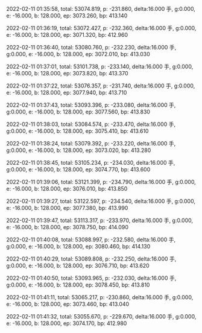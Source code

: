 2022-02-11 01:35:58, total: 53074.819, p: -231.860, delta:16.000 手, g:0.000, e: -16.000, b: 128.000, ep: 3073.260, bp: 413.140

2022-02-11 01:36:19, total: 53072.427, p: -232.360, delta:16.000 手, g:0.000, e: -16.000, b: 128.000, ep: 3071.320, bp: 412.960

2022-02-11 01:36:40, total: 53080.760, p: -232.230, delta:16.000 手, g:0.000, e: -16.000, b: 128.000, ep: 3072.010, bp: 413.030

2022-02-11 01:37:01, total: 53101.738, p: -233.140, delta:16.000 手, g:0.000, e: -16.000, b: 128.000, ep: 3073.820, bp: 413.370

2022-02-11 01:37:22, total: 53076.357, p: -231.740, delta:16.000 手, g:0.000, e: -16.000, b: 128.000, ep: 3077.940, bp: 413.710

2022-02-11 01:37:43, total: 53093.396, p: -233.080, delta:16.000 手, g:0.000, e: -16.000, b: 128.000, ep: 3077.560, bp: 413.830

2022-02-11 01:38:03, total: 53084.574, p: -233.470, delta:16.000 手, g:0.000, e: -16.000, b: 128.000, ep: 3075.410, bp: 413.610

2022-02-11 01:38:24, total: 53079.392, p: -233.220, delta:16.000 手, g:0.000, e: -16.000, b: 128.000, ep: 3073.020, bp: 413.280

2022-02-11 01:38:45, total: 53105.234, p: -234.030, delta:16.000 手, g:0.000, e: -16.000, b: 128.000, ep: 3074.770, bp: 413.600

2022-02-11 01:39:06, total: 53121.399, p: -234.790, delta:16.000 手, g:0.000, e: -16.000, b: 128.000, ep: 3076.010, bp: 413.850

2022-02-11 01:39:27, total: 53122.597, p: -234.540, delta:16.000 手, g:0.000, e: -16.000, b: 128.000, ep: 3077.380, bp: 413.990

2022-02-11 01:39:47, total: 53113.317, p: -233.970, delta:16.000 手, g:0.000, e: -16.000, b: 128.000, ep: 3078.750, bp: 414.090

2022-02-11 01:40:08, total: 53088.997, p: -232.580, delta:16.000 手, g:0.000, e: -16.000, b: 128.000, ep: 3080.460, bp: 414.130

2022-02-11 01:40:29, total: 53089.808, p: -232.250, delta:16.000 手, g:0.000, e: -16.000, b: 128.000, ep: 3076.710, bp: 413.620

2022-02-11 01:40:50, total: 53093.965, p: -232.030, delta:16.000 手, g:0.000, e: -16.000, b: 128.000, ep: 3078.450, bp: 413.810

2022-02-11 01:41:11, total: 53065.217, p: -230.860, delta:16.000 手, g:0.000, e: -16.000, b: 128.000, ep: 3073.460, bp: 413.040

2022-02-11 01:41:32, total: 53055.670, p: -229.670, delta:16.000 手, g:0.000, e: -16.000, b: 128.000, ep: 3074.170, bp: 412.980